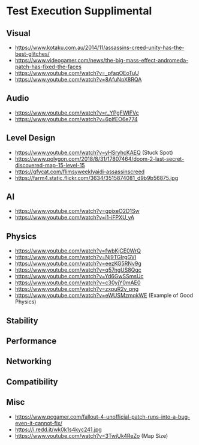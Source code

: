 # Test Execution Supplimental

## Visual

* https://www.kotaku.com.au/2014/11/assassins-creed-unity-has-the-best-glitches/
* https://www.videogamer.com/news/the-big-mass-effect-andromeda-patch-has-fixed-the-faces
* https://www.youtube.com/watch?v=_pfaqOEoTuU
* https://www.youtube.com/watch?v=8AfuNpX8RQA

## Audio

* https://www.youtube.com/watch?v=r_YPgFWIFVc
* https://www.youtube.com/watch?v=6pIfEO6e774

## Level Design

* https://www.youtube.com/watch?v=yHSryhcKAEQ (Stuck Spot)
* https://www.polygon.com/2018/8/31/17807464/doom-2-last-secret-discovered-map-15-level-15
* https://gfycat.com/flimsyweeklyaidi-assassinscreed
* https://farm4.static.flickr.com/3634/3515874081_d9b9b56875.jpg

## AI

* https://www.youtube.com/watch?v=gpixeO2D1Sw
* https://www.youtube.com/watch?v=i1-iFPXU_yA

## Physics

* https://www.youtube.com/watch?v=fwbKjCE0WrQ
* https://www.youtube.com/watch?v=Nj9TGIrgGVI
* https://www.youtube.com/watch?v=eezKG5RNv9g
* https://www.youtube.com/watch?v=q57ngUS8Qgc
* https://www.youtube.com/watch?v=Yd6GwSSmsUc
* https://www.youtube.com/watch?v=c30yjY0mAE0
* https://www.youtube.com/watch?v=zxpuR2v_png
* https://www.youtube.com/watch?v=eWUSMzmqkWE (Example of Good Physics)

## Stability

## Performance


## Networking

## Compatibility

## Misc

* https://www.pcgamer.com/fallout-4-unofficial-patch-runs-into-a-bug-even-it-cannot-fix/
* https://i.redd.it/wk0k1s4kyc241.jpg
* https://www.youtube.com/watch?v=3TwjUk4ReZo (Map Size)
